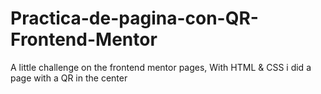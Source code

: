 # Practica-de-pagina-con-QR-Frontend-Mentor
A little challenge on the frontend mentor pages, With HTML &amp; CSS i did a page with a QR in the center
